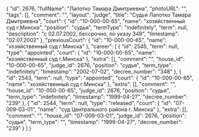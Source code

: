 {
    "id": 2676,
    "fullName": "Лапотко Тамара Дмитриевна",
    "photoURL": "",
    "tags": [],
    "comment": "",
    "layout": "judge",
    "title": "Судья Лапотко Тамара Дмитриевна",
    "court": {
        "id": "10-000-00-65",
        "name": "хозяйственный суд г.Минска",
        "position": "судья",
        "termType": "indefinitely",
        "term": null,
        "description": "c 02.07.2002, бессрочно, по указу 348",
        "timestamp": "02.07.2002"
    },
    "previousCourt": {
        "id": "10-000-00-65",
        "name": "хозяйственный суд г.Минска"
    },
    "career": [
        {
            "id": 2545,
            "term": null,
            "type": "appointed",
            "court": {
                "id": "10-000-00-65",
                "name": "хозяйственный суд г.Минска"
            },
            "extra": [],
            "comment": "",
            "house_id": "10-000-00-65",
            "judge_id": 2676,
            "position": "судья",
            "term_type": "indefinitely",
            "timestamp": "2002-07-02",
            "decree_number": "348"
        },
        {
            "id": 2543,
            "term": null,
            "type": "appointed",
            "court": {
                "id": "10-000-00-65",
                "name": "хозяйственный суд г.Минска"
            },
            "extra": [],
            "comment": "",
            "house_id": "10-000-00-65",
            "judge_id": 2676,
            "position": "судья",
            "term_type": "indefinitely",
            "timestamp": "1999-04-27",
            "decree_number": "239"
        },
        {
            "id": 2544,
            "term": null,
            "type": "released",
            "court": {
                "id": "07-009-03-01",
                "name": "суд Центрального района г. Минска"
            },
            "extra": [],
            "comment": "",
            "house_id": "07-009-03-01",
            "judge_id": 2676,
            "position": "судья",
            "term_type": "",
            "timestamp": "1999-04-27",
            "decree_number": "239"
        }
    ]
}